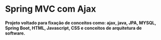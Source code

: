 # Spring MVC com Ajax 
  #### Projeto voltado para fixação de conceitos como: ajax, java, JPA, MYSQL, Spring Boot, HTML, Javascript, CSS e conceitos de arquitetura de software.
